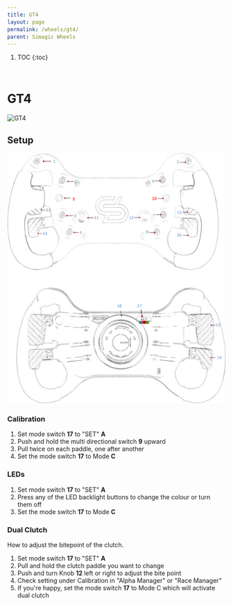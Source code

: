 ```yaml
---
title: GT4
layout: page
permalink: /wheels/gt4/
parent: Simagic Wheels
---
```

1. TOC
{:toc}
<br>

# GT4
<img src="https://www.simagic.com/assets/img/%E4%BA%A7%E5%93%81GT4.png" alt="GT4" width="200"/><br>
## Setup
<img src="/assets/images/GT4_buttons.jpg" alt="drawing"/><br>
### Calibration
1. Set mode switch **17** to "SET" **A**
1. Push and hold the multi directional switch **9** upward
1. Pull twice on each paddle, one after another
1. Set the mode switch **17** to Mode **C**
### LEDs
1. Set mode switch **17** to "SET" **A**
1. Press any of the LED backlight buttons to change the colour or turn them off
1. Set the mode switch **17** to Mode **C**
### Dual Clutch
How to adjust the bitepoint of the clutch.
1. Set mode switch **17** to "SET" **A**
1. Pull and hold the clutch paddle you want to change
1. Push and turn Knob **12** left or right to adjust the bite point
1. Check setting under Calibration in "Alpha Manager" or "Race Manager"
1. If you're happy, set the mode switch **17** to Mode C which will activate dual clutch
